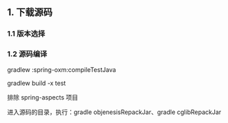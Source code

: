 

## 1. 下载源码

### 1.1 版本选择



### 1.2 源码编译

gradlew :spring-oxm:compileTestJava

gradlew build -x test

排除 spring-aspects  项目

进入源码的目录，执行：gradle objenesisRepackJar、gradle cglibRepackJar

